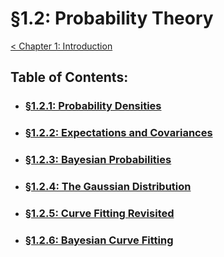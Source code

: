 # §1.2: Probability Theory
[< Chapter 1: Introduction](../README.md)

## Table of Contents:
* ### [§1.2.1: Probability Densities](./1.2.1_Probability-Densities.ipynb)
* ### [§1.2.2: Expectations and Covariances](./1.2.2_Expectations-and-Covariances.ipynb)
* ### [§1.2.3: Bayesian Probabilities](./1.2.3_Bayesian-Probabilities.ipynb)
* ### [§1.2.4: The Gaussian Distribution](./1.2.4_The-Gaussian-Distribution.ipynb)
* ### [§1.2.5: Curve Fitting Revisited](./1.2.5_Curve-Fitting-Revisited.ipynb)
* ### [§1.2.6: Bayesian Curve Fitting](./1.2.6_Bayesian-Curve-Fitting.ipynb)